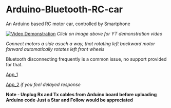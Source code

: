 # Arduino-Bluetooth-RC-car
An Arduino based RC motor car, controlled by Smartphone


[![Video Demonstration](https://i.imgur.com/oLV23bJ.png)](https://youtu.be/qrr9HQc5dlQ)
*Click on image above for YT demonstration video*

*Connect motors a side asuch a way, that rotating left backward motor forward automatically rotates left front wheels*

Bluetooth disconnecting frequently is a common issue, no support provided for that.

[App_1](https://play.google.com/store/apps/details?id=braulio.calle.bluetoothRCcontroller&hl=en_IN&gl=US)

[App_2](https://play.google.com/store/apps/details?id=com.buncaloc.carbluetoothrc&hl=en_IN&gl=US)  *if you feel delayed response*

**Note - Unplug Rx and Tx cables from Arduino board before uploading Arduino code**
**Just a Star and Follow would be appreciated**
